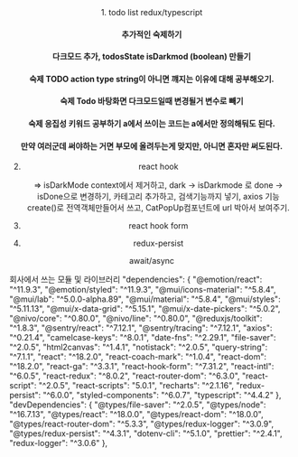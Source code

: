 <div align=center>
1. todo list redux/typescript

#### 추가적인 숙제하기

#### 다크모드 추가, todosState isDarkmod (boolean) 만들기

#### 숙제 TODO action type string이 아니면 꺠지는 이유에 대해 공부해오기.

#### 숙제 Todo 바탕화면 다크모드일때 변경될거 변수로 빼기

#### 숙제 응집성 키워드 공부하기 a에서 쓰이는 코드는 a에서만 정의해둬도 된다.

#### 만약 여러군데 써야하는 거면 부모에 올려두는게 맞지만, 아니면 혼자만 써도된다.

2. react hook
   <!-- => 추가 숙제랑 다다음주까지 ..해오기!!!
   // 취소!!! -->

   => isDarkMode context에서 제거하고, dark -> isDarkmode 로 done -> isDone으로 변경하기,
   카테고리 추가하고, 검색기능까지 넣기,
   axios 기능 create()로 전역객체만들어서 쓰고, CatPopUp컴포넌트에
   url 박아서 보여주기.

3. react hook form
4. redux-persist

await/async

</div>

회사에서 쓰는 모듈 및 라이브러리
"dependencies": {
"@emotion/react": "^11.9.3",
"@emotion/styled": "^11.9.3",
"@mui/icons-material": "^5.8.4",
"@mui/lab": "^5.0.0-alpha.89",
"@mui/material": "^5.8.4",
"@mui/styles": "^5.11.13",
"@mui/x-data-grid": "^5.15.1",
"@mui/x-date-pickers": "^5.0.2",
"@nivo/core": "^0.80.0",
"@nivo/line": "^0.80.0",
"@reduxjs/toolkit": "^1.8.3",
"@sentry/react": "^7.12.1",
"@sentry/tracing": "^7.12.1",
"axios": "^0.21.4",
"camelcase-keys": "^8.0.1",
"date-fns": "^2.29.1",
"file-saver": "^2.0.5",
"html2canvas": "^1.4.1",
"notistack": "^2.0.5",
"query-string": "^7.1.1",
"react": "^18.2.0",
"react-coach-mark": "^1.0.4",
"react-dom": "^18.2.0",
"react-ga": "^3.3.1",
"react-hook-form": "^7.31.2",
"react-intl": "^6.0.5",
"react-redux": "^8.0.2",
"react-router-dom": "^6.3.0",
"react-script": "^2.0.5",
"react-scripts": "5.0.1",
"recharts": "^2.1.16",
"redux-persist": "^6.0.0",
"styled-components": "^6.0.7",
"typescript": "^4.4.2"
},
"devDependencies": {
"@types/file-saver": "^2.0.5",
"@types/node": "^16.7.13",
"@types/react": "^18.0.0",
"@types/react-dom": "^18.0.0",
"@types/react-router-dom": "^5.3.3",
"@types/redux-logger": "^3.0.9",
"@types/redux-persist": "^4.3.1",
"dotenv-cli": "^5.1.0",
"prettier": "^2.4.1",
"redux-logger": "^3.0.6"
},
